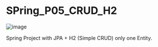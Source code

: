 # SPring_P05_CRUD_H2
![image](https://user-images.githubusercontent.com/16636086/167956445-d3cd7afb-8d0b-4fc5-be87-96c4613d5f43.png)

Spring Project with JPA + H2 (Simple CRUD) only one Entity.
